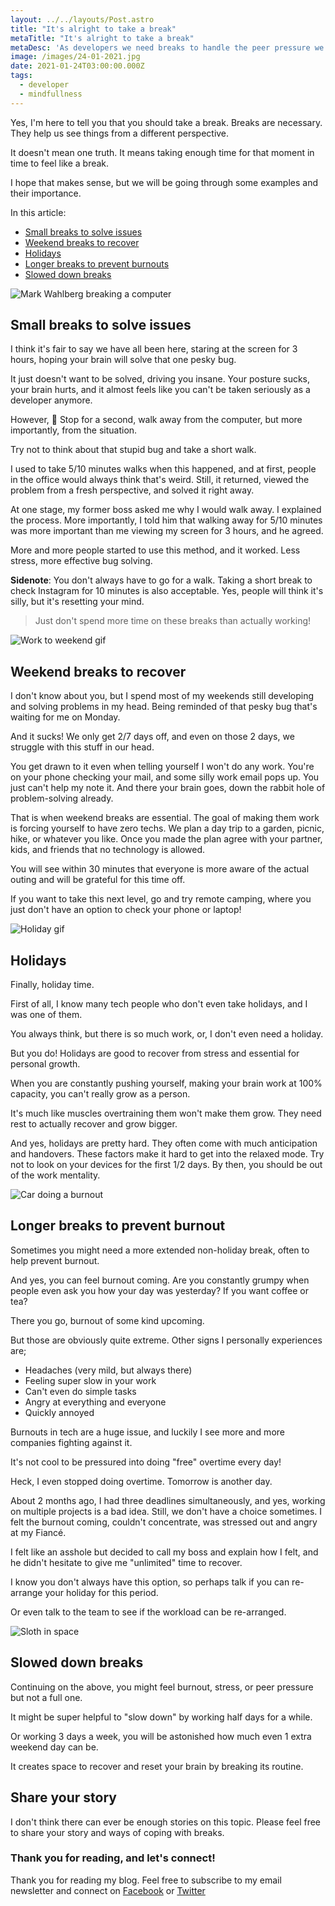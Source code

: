 ```yaml
---
layout: ../../layouts/Post.astro
title: "It's alright to take a break"
metaTitle: "It's alright to take a break"
metaDesc: 'As developers we need breaks to handle the peer pressure we are under.'
image: /images/24-01-2021.jpg
date: 2021-01-24T03:00:00.000Z
tags:
  - developer
  - mindfullness
---
```


Yes, I'm here to tell you that you should take a break.
Breaks are necessary. They help us see things from a different perspective.

It doesn't mean one truth. It means taking enough time for that moment in time to feel like a break.

I hope that makes sense, but we will be going through some examples and their importance.

In this article:

- [Small breaks to solve issues](#heading-small-breaks-to-solve-issues)
- [Weekend breaks to recover](#heading-weekend-breaks-to-recover)
- [Holidays](#heading-holidays)
- [Longer breaks to prevent burnouts](#heading-longer-breaks-to-prevent-burnouts)
- [Slowed down breaks](#heading-slowed-down-breaks)

![Mark Wahlberg breaking a computer](https://media.giphy.com/media/4VUiK7uleZ7BcP21Sx/giphy.gif)

## Small breaks to solve issues

I think it's fair to say we have all been here, staring at the screen for 3 hours, hoping your brain will solve that one pesky bug.

It just doesn't want to be solved, driving you insane. Your posture sucks, your brain hurts, and it almost feels like you can't be taken seriously as a developer anymore.

However, 🛑 Stop for a second, walk away from the computer, but more importantly, from the situation.

Try not to think about that stupid bug and take a short walk.

I used to take 5/10 minutes walks when this happened, and at first, people in the office would always think that's weird. Still, it returned, viewed the problem from a fresh perspective, and solved it right away.

At one stage, my former boss asked me why I would walk away. I explained the process. More importantly, I told him that walking away for 5/10 minutes was more important than me viewing my screen for 3 hours, and he agreed.

More and more people started to use this method, and it worked. Less stress, more effective bug solving.

**Sidenote**: You don't always have to go for a walk. Taking a short break to check Instagram for 10 minutes is also acceptable.
Yes, people will think it's silly, but it's resetting your mind.

> Just don't spend more time on these breaks than actually working!

![Work to weekend gif](https://media.giphy.com/media/U3t5kVx4M8DkRa16Sm/giphy-downsized.gif)

## Weekend breaks to recover

I don't know about you, but I spend most of my weekends still developing and solving problems in my head.
Being reminded of that pesky bug that's waiting for me on Monday.

And it sucks! We only get 2/7 days off, and even on those 2 days, we struggle with this stuff in our head.

You get drawn to it even when telling yourself I won't do any work. You're on your phone checking your mail, and some silly work email pops up. You just can't help my note it.
And there your brain goes, down the rabbit hole of problem-solving already.

That is when weekend breaks are essential. The goal of making them work is forcing yourself to have zero techs. We plan a day trip to a garden, picnic, hike, or whatever you like. Once you made the plan agree with your partner, kids, and friends that no technology is allowed.

You will see within 30 minutes that everyone is more aware of the actual outing and will be grateful for this time off.

If you want to take this next level, go and try remote camping, where you just don't have an option to check your phone or laptop!

![Holiday gif](https://media.giphy.com/media/l2SqfuVPmWDuydRHa/giphy.gif)

## Holidays

Finally, holiday time.

First of all, I know many tech people who don't even take holidays, and I was one of them.

You always think, but there is so much work, or, I don't even need a holiday.

But you do! Holidays are good to recover from stress and essential for personal growth.

When you are constantly pushing yourself, making your brain work at 100% capacity, you can't really grow as a person.

It's much like muscles overtraining them won't make them grow. They need rest to actually recover and grow bigger.

And yes, holidays are pretty hard. They often come with much anticipation and handovers. These factors make it hard to get into the relaxed mode. Try not to look on your devices for the first 1/2 days. By then, you should be out of the work mentality.

![Car doing a burnout](https://media.giphy.com/media/wRYbY8OPGkHxS/giphy.gif)

## Longer breaks to prevent burnout

Sometimes you might need a more extended non-holiday break, often to help prevent burnout.

And yes, you can feel burnout coming. Are you constantly grumpy when people even ask you how your day was yesterday? If you want coffee or tea?

There you go, burnout of some kind upcoming.

But those are obviously quite extreme. Other signs I personally experiences are;

- Headaches (very mild, but always there)
- Feeling super slow in your work
- Can't even do simple tasks
- Angry at everything and everyone
- Quickly annoyed

Burnouts in tech are a huge issue, and luckily I see more and more companies fighting against it.

It's not cool to be pressured into doing "free" overtime every day!

Heck, I even stopped doing overtime. Tomorrow is another day.

About 2 months ago, I had three deadlines simultaneously, and yes, working on multiple projects is a bad idea. Still, we don't have a choice sometimes.
I felt the burnout coming, couldn't concentrate, was stressed out and angry at my Fiancé.

I felt like an asshole but decided to call my boss and explain how I felt, and he didn't hesitate to give me "unlimited" time to recover.

I know you don't always have this option, so perhaps talk if you can re-arrange your holiday for this period.

Or even talk to the team to see if the workload can be re-arranged.

![Sloth in space](https://media.giphy.com/media/AposSatwmTvUc/giphy.gif)

## Slowed down breaks

Continuing on the above, you might feel burnout, stress, or peer pressure but not a full one.

It might be super helpful to "slow down" by working half days for a while.

Or working 3 days a week, you will be astonished how much even 1 extra weekend day can be.

It creates space to recover and reset your brain by breaking its routine.

## Share your story

I don't think there can ever be enough stories on this topic. Please feel free to share your story and ways of coping with breaks.

### Thank you for reading, and let's connect!

Thank you for reading my blog. Feel free to subscribe to my email newsletter and connect on [Facebook](https://www.facebook.com/DailyDevTipsBlog) or [Twitter](https://twitter.com/DailyDevTips1)
